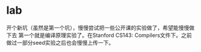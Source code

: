 # lab
开个新坑（虽然是第一个坑），慢慢尝试把一些公开课的实验做了，希望能慢慢做下去
第一个就是编译原理实验了。在Stanford CS143: Compilers文件下。之前做过一部分seed实验之后也会慢慢上传一下。
